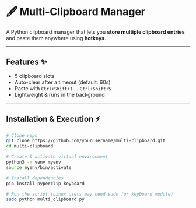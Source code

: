 # 🖋 Multi-Clipboard Manager

A Python clipboard manager that lets you **store multiple clipboard entries** and paste them anywhere using **hotkeys**.  

---

## Features ✨

- 5 clipboard slots  
- Auto-clear after a timeout (default: 60s)  
- Paste with `Ctrl+Shift+1` … `Ctrl+Shift+5`  
- Lightweight & runs in the background  

---

## Installation & Execution ⚡

```bash
# Clone repo
git clone https://github.com/yourusername/multi-clipboard.git
cd multi-clipboard

# Create & activate virtual environment
python3 -m venv myenv
source myenv/bin/activate

# Install dependencies
pip install pyperclip keyboard

# Run the script (Linux users may need sudo for keyboard module)
sudo python multi_clipboard.py
